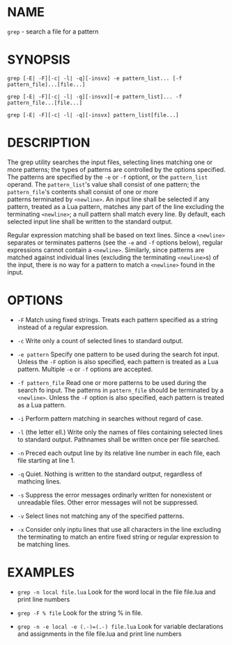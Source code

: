 NAME
====
  `grep` - search a file for a pattern

SYNOPSIS
========
  `grep [-E| -F][-c| -l| -q][-insvx] -e pattern_list...
         [-f pattern_file]...[file...]`

  `grep [-E| -F][-c| -l| -q][-insvx][-e pattern_list]...
         -f pattern_file...[file...]`

  `grep [-E| -F][-c| -l| -q][-insvx] pattern_list[file...]`

DESCRIPTION
===========
  The grep utility searches the input files, selecting lines matching one or
more patterns; the types of patterns are controlled by the options 
specified. The patterns are specified by the `-e` or `-f` optiont, or the 
`pattern_list` operand. The `pattern_list`'s value shall consist of one 
pattern; the `pattern_file`'s contents shall consist of one or more  
patterns terminated by `<newline>`. An input line shall be selected if any 
pattern, treated as a Lua pattern, matches any part of the line excluding 
the terminating `<newline>`; a null pattern shall match every line. By 
default, each selected input line shall be written to the standard output.

  Regular expression matching shall be based on text lines. Since a 
`<newline>` separates or terminates patterns (see the `-e` and `-f` options
 below), regular expressions cannot contain a `<newline>`. Similarly, since
 patterns are matched against individual lines (excluding the terminating 
`<newline>`s) of the input, there is no way for a pattern to match a 
`<newline>` found in the input.

OPTIONS
=======
* `-F` Match using fixed strings. Treats each pattern specified as a string
    instead of a regular expression.

* `-c` Write only a count of selected lines to standard output.

* `-e pattern`
     Specify one pattern to be used during the search fot input. Unless the
    `-F` option is also specified, each pattern is treated as a Lua pattern.
    Multiple `-e` or `-f` options are accepted.

* `-f pattern_file`
    Read one or more patterns to be used during the search fo input. The 
    patterns in `pattern_file` should be terminated by a `<newline>`. Unless
    the `-F` option is also specified, each pattern is treated as a Lua
    pattern.

* `-i` Perform pattern matching in searches without regard of case.

* `-l` (the letter ell.) Write only the names of files containing selected lines to standard output. Pathnames shall be written once per file searched.

* `-n` Preced each output line by its relative line number in each file, each file starting at line 1.

* `-q` Quiet. Nothing is written to the standard output, regardless of mathcing lines.

* `-s` Suppress the error messages ordinarly written for nonexistent or unreadable files. Other error messages will not be suppressed.

* `-v` Select lines not matching any of the specified patterns.

* `-x` Consider only inptu lines that use all characters in the line excluding the terminating <newline> to match an entire fixed string or regular expression to be matching lines.

EXAMPLES
========
*   `grep -n local file.lua`
    Look for the word local in the file file.lua and print line numbers

*   `grep -F % file`
    Look for the string % in file.

*   `grep -n -e local -e (.-)=(.-) file.lua`
    Look for variable declarations and assignments in the file file.lua and
    print line numbers

